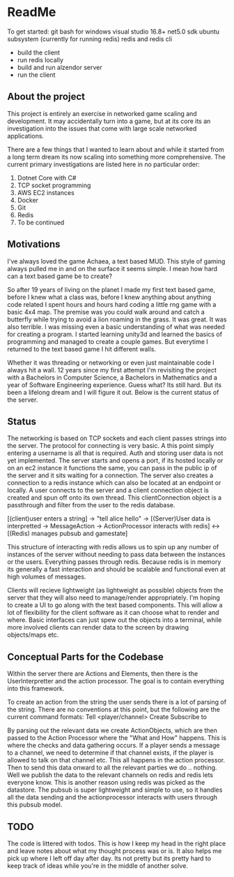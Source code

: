 ﻿# ReadMe

To get started:
git bash for windows
visual studio 16.8+
net5.0 sdk
ubuntu subsystem (currently for running redis)
redis and redis cli

- build the client
- run redis locally
- build and run alzendor server
- run the client

## About the project

This project is entirely an exercise in networked game scaling and development. It may accidentally turn into a game, but at its core its an investigation into the issues that come with large scale networked applications.

There are a few things that I wanted to learn about and while it started from a long term dream its now scaling into something more comprehensive. The current primary investigations are listed here in no particular order:

1. Dotnet Core with C#
2. TCP socket programming
3. AWS EC2 instances
4. Docker
5. Git
6. Redis
7. To be continued

## Motivations

I've always loved the game Achaea, a text based MUD. This style of gaming always pulled me in and on the surface it seems simple. I mean how hard can a text based game be to create?

So after 19 years of living on the planet I made my first text based game, before I knew what a class was, before I knew anything about anything code related I spent hours and hours hard coding a little rng game with a basic 4x4 map. The premise was you could walk around and catch a butterfly while trying to avoid a lion roaming in the grass. It was great. It was also terrible. I was missing even a basic understanding of what was needed for creating a program. I started learning unity3d and learned the basics of programming and managed to create a couple games. But everytime I returned to the text based game I hit different walls.

Whether it was threading or networking or even just maintainable code I always hit a wall. 12 years since my first attempt I'm revisiting the project with a Bachelors in Computer Science, a Bachelors in Mathematics and a year of Software Engineering experience. Guess what? Its still hard. But its been a lifelong dream and I will figure it out. Below is the current status of the server.

## Status

The networking is based on TCP sockets and each client passes strings into the server. The protocol for connecting is very basic. A this point simply entering a username is all that is required. Auth and storing user data is not yet implemented.
The server starts and opens a port, if its hosted locally or on an ec2 instance it functions the same, you can pass in the public ip of the server and it sits waiting for a connection.
The server also creates a connection to a redis instance which can also be located at an endpoint or locally.
A user connects to the server and a client connection object is created and spun off onto its own thread. This clientConnection object is a passthrough and filter from the user to the redis database.

[(client)user enters a string] -> "tell alice hello" -> [(Server)User data is interpretted -> MessageAction -> ActionProcessor interacts with redis] <-> [(Redis) manages pubsub and gamestate]

This structure of interacting with redis allows us to spin up any number of instances of the server without needing to pass data between the instances or the users. Everything passes through redis. Because redis is in memory its generally a fast interaction and should be scalable and functional even at high volumes of messages.

Clients will recieve lightweight (as lightweight as possible) objects from the server that they will also need to manage/render appropriately. I'm hoping to create a UI to go along with the text based components. This will allow a lot of flexibility for the client software as it can choose what to render and where. Basic interfaces can just spew out the objects into a terminal, while more involved clients can render data to the screen by drawing objects/maps etc.

## Conceptual Parts for the Codebase

Within the server there are Actions and Elements, then there is the UserInterpretter and the action processor. The goal is to contain everything into this framework.

To create an action from the string the user sends there is a lot of parsing of the string. There are no conventions at this point, but the following are the current command formats:
Tell <player/channel> <message>
Create <channel> <channelName>
Subscribe to <channel>

By parsing out the relevant data we create ActionObjects, which are then passed to the Action Processor where the "What and How" happens. This is where the checks and data gathering occurs. If a player sends a message to a channel, we need to determine if that channel exists, if the player is allowed to talk on that channel etc. This all happens in the action processor. Then to send this data onward to all the relevant parties we do .. nothing. Well we publish the data to the relevant channels on redis and redis lets everyone know. This is another reason using redis was picked as the datastore. The pubsub is super lightweight and simple to use, so it handles all the data sending and the actionprocessor interacts with users through this pubsub model.



## TODO

The code is littered with todos. This is how I keep my head in the right place and leave notes about what my thought process was or is. It also helps me pick up where I left off day after day. Its not pretty but its pretty hard to keep track of ideas while you're in the middle of another solve.

